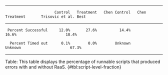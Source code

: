 
--------------------------------------------------------------------------------------------------------
                          Control   Treatment   Chen Control   Chen Treatment       Trisovic et al. Best                                              
  --------------------- --------- -----------  ------------- ----------------  -------------------------  
     Percent Successful     12.0%       27.6%          14.4%            16.6%                      18.4%
     
      Percent Timed out      0.1%        0.0%        Unknown          Unknown                      67.3%

--------------------------------------------------------------------------------------------------------

Table: This table displays the percentage of runnable scripts that produced errors with and without RaaS. {#tbl:script-level-fraction}

